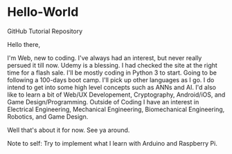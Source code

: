 # Hello-World
GitHub Tutorial Repository

Hello there,

I'm Web, new to coding. I've always had an interest, but never really persued it till now. Udemy is a blessing. I had checked the site at the right time for a flash sale.
I'll be mostly coding in Python 3 to start. Going to be following a 100-days boot camp. I'll pick up other languages as I go.
I do intend to get into some high level concepts such as ANNs and AI. I'd also like to learn a bit of Web/UX Developement, Cryptography, Android/iOS, and Game Design/Programming.
Outside of Coding I have an interest in Electrical Engineering, Mechanical Engineering, Biomechanical Engineering, Robotics, and Game Design.

Well that's about it for now. See ya around.

Note to self: Try to implement what I learn with Arduino and Raspberry Pi.
